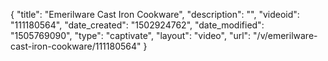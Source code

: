 {
    "title": "Emerilware Cast Iron Cookware",
    "description": "",
    "videoid": "111180564",
    "date_created": "1502924762",
    "date_modified": "1505769090",
    "type": "captivate",
    "layout": "video",
    "url": "\/v\/emerilware-cast-iron-cookware\/111180564"
}